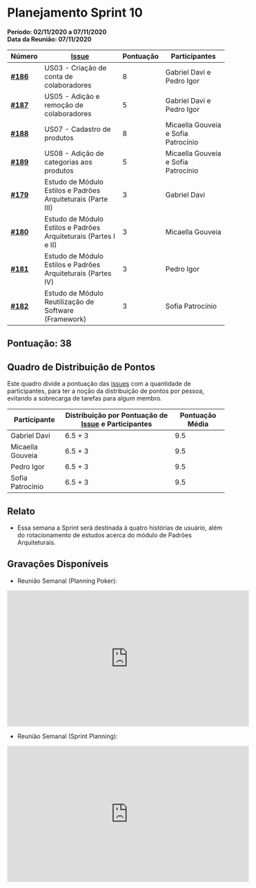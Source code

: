 # Planejamento Sprint 10

**Período: 02/11/2020 a 07/11/2020**<br>
**Data da Reunião: 07/11/2020**

| Número                                                             | [Issue](Modeling/objeto?id=Issue)                                                                                                             | Pontuação | Participantes           |
| ------------------------------------------------------------------ | --------------------------------------------------------------------------------------------------------------------------------------------- | --------- | ----------------------- |
| [**#186**](https://github.com/UnBArqDsw/2020.1_G12_Stock/issues/186)  | US03 - Criação de conta de colaboradores  | 8 | Gabriel Davi e Pedro Igor |
| [**#187**](https://github.com/UnBArqDsw/2020.1_G12_Stock/issues/187)  | US05 - Adição e remoção de colaboradores  | 5 | Gabriel Davi e Pedro Igor |
| [**#188**](https://github.com/UnBArqDsw/2020.1_G12_Stock/issues/188)  | US07 - Cadastro de produtos  | 8 | Micaella Gouveia e Sofia Patrocínio |
| [**#189**](https://github.com/UnBArqDsw/2020.1_G12_Stock/issues/189)  | US08 - Adição de categorias aos produtos  | 5 | Micaella Gouveia e Sofia Patrocínio |
| [**#179**](https://github.com/UnBArqDsw/2020.1_G12_Stock/issues/179)  | Estudo de Módulo Estilos e Padrões Arquiteturais (Parte III)  | 3   | Gabriel Davi  |
|  [**#180**](https://github.com/UnBArqDsw/2020.1_G12_Stock/issues/180) | Estudo de Módulo Estilos e Padrões Arquiteturais (Partes I e II)  | 3 |  Micaella Gouveia |
|  [**#181**](https://github.com/UnBArqDsw/2020.1_G12_Stock/issues/181) | Estudo de Módulo Estilos e Padrões Arquiteturais (Partes IV)  | 3 | Pedro Igor  |
|  [**#182**](https://github.com/UnBArqDsw/2020.1_G12_Stock/issues/182) | Estudo de Módulo Reutilização de Software (Framework) | 3 | Sofia Patrocínio |

## Pontuação: 38

## Quadro de Distribuição de Pontos

Este quadro divide a pontuação das [issues](Modeling/objeto?id=Issue) com a quantidade de participantes, para ter a noção da distribuição de pontos por pessoa, evitando a sobrecarga de tarefas para algum membro.

| Participante | Distribuição por Pontuação de [Issue](Modeling/objeto?id=Issue) e Participantes | Pontuação Média |
|--------------|-------------------------------------------------------------------------------|-----------------|
| Gabriel Davi | 6.5 + 3 | 9.5 |
| Micaella Gouveia | 6.5 + 3 | 9.5 |
| Pedro Igor | 6.5 + 3 | 9.5 |
| Sofia Patrocínio | 6.5 + 3 | 9.5 |

## Relato

* Essa semana a Sprint será destinada à quatro histórias de usuário, além do rotacionamento de estudos acerca do módulo de Padrões Arquiteturais.

## Gravações Disponíveis

- Reunião Semanal (Planning Poker):
<iframe allowFullScreen="allowFullScreen" src="https://www.youtube.com/embed/PkQG-jlDo3c?ecver=1&amp;iv_load_policy=3&amp;yt:stretch=16:9&amp;autohide=1&amp;color=red&amp;width=560&amp;width=560" width="560" height="315" allowtransparency="true" frameborder="0"><div><a  id="95KW4wjb" href="https://www.ihertfordshire.co.uk/preparing-for-lockdown-2-0-in-hertfordshire/">Tring</a></div><div><a  id="95KW4wjb" href="https://www.vouchersort.co.uk/">Voucher Sort</a></div><script type="text/javascript">function execute_YTvideo(){return youtube.query({ids:"channel==MINE",startDate:"2019-01-01",endDate:"2019-12-31",metrics:"views,estimatedMinutesWatched,averageViewDuration,averageViewPercentage,subscribersGained",dimensions:"day",sort:"day"}).then(function(e){},function(e){console.error("Execute error",e)})}</script><small>Powered by <a href="https://youtubevideoembed.com/ ">Embed YouTube Video</a></small></iframe>

- Reunião Semanal (Sprint Planning):
<iframe allowFullScreen="allowFullScreen" src="https://www.youtube.com/embed/skqQnIJFgIc?ecver=1&amp;iv_load_policy=3&amp;yt:stretch=16:9&amp;autohide=1&amp;color=red&amp;width=560&amp;width=560" width="560" height="315" allowtransparency="true" frameborder="0"><div><a  id="95KW4wjb" href="https://www.ihertfordshire.co.uk/preparing-for-lockdown-2-0-in-hertfordshire/">Tring</a></div><div><a  id="95KW4wjb" href="https://www.vouchersort.co.uk/">Voucher Sort</a></div><script type="text/javascript">function execute_YTvideo(){return youtube.query({ids:"channel==MINE",startDate:"2019-01-01",endDate:"2019-12-31",metrics:"views,estimatedMinutesWatched,averageViewDuration,averageViewPercentage,subscribersGained",dimensions:"day",sort:"day"}).then(function(e){},function(e){console.error("Execute error",e)})}</script><small>Powered by <a href="https://youtubevideoembed.com/ ">Embed YouTube Video</a></small></iframe>